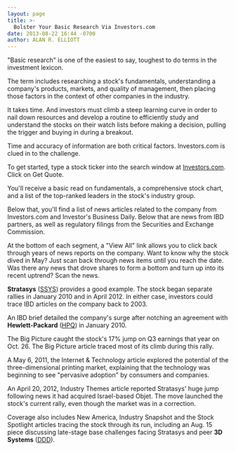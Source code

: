 ```yaml
---
layout: page
title: >-
  Bolster Your Basic Research Via Investors.com
date: 2013-08-22 16:44 -0700
author: ALAN R. ELLIOTT
---
```





"Basic research" is one of the easiest to say, toughest to do terms in the investment lexicon.


The term includes researching a stock's fundamentals, understanding a company's products, markets, and quality of management, then placing those factors in the context of other companies in the industry.


It takes time. And investors must climb a steep learning curve in order to nail down resources and develop a routine to efficiently study and understand the stocks on their watch lists before making a decision, pulling the trigger and buying in during a breakout.


Time and accuracy of information are both critical factors. Investors.com is clued in to the challenge.


To get started, type a stock ticker into the search window at [Investors.com](https://www.investors.com/default.aspx). Click on Get Quote.


You'll receive a basic read on fundamentals, a comprehensive stock chart, and a list of the top-ranked leaders in the stock's industry group.


Below that, you'll find a list of news articles related to the company from Investors.com and Investor's Business Daily. Below that are news from IBD partners, as well as regulatory filings from the Securities and Exchange Commission.


At the bottom of each segment, a "View All" link allows you to click back through years of news reports on the company. Want to know why the stock dived in May? Just scan back through news items until you reach the date. Was there any news that drove shares to form a bottom and turn up into its recent uptrend? Scan the news.


**Stratasys** ([SSYS](https://research.investors.com/quote.aspx?symbol=SSYS)) provides a good example. The stock began separate rallies in January 2010 and in April 2012. In either case, investors could trace IBD articles on the company back to 2003.


An IBD brief detailed the company's surge after notching an agreement with **Hewlett-Packard** ([HPQ](https://research.investors.com/quote.aspx?symbol=HPQ)) in January 2010.


The Big Picture caught the stock's 17% jump on Q3 earnings that year on Oct. 26. The Big Picture article traced most of its climb during this rally.


A May 6, 2011, the Internet & Technology article explored the potential of the three-dimensional printing market, explaining that the technology was beginning to see "pervasive adoption" by consumers and companies.


An April 20, 2012, Industry Themes article reported Stratasys' huge jump following news it had acquired Israel-based Objet. The move launched the stock's current rally, even though the market was in a correction.


Coverage also includes New America, Industry Snapshot and the Stock Spotlight articles tracing the stock through its run, including an Aug. 15 piece discussing late-stage base challenges facing Stratasys and peer **3D Systems** ([DDD](https://research.investors.com/quote.aspx?symbol=DDD)).




